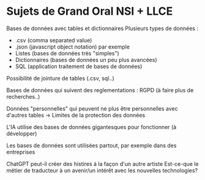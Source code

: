 # Sujets de Grand Oral NSI + LLCE

Bases de données avec tables et dictionnaires
Plusieurs types de données : 
- .csv (comma separated value) 
- .json (javascript object notation) par exemple
- Listes (bases de données très "simples")
- Dictionnaires (bases de données un peu plus avancées)
- SQL (application traitement de bases de données)

Possibilité de jointure de tables (.csv, sql..)

Bases de données qui suivent des reglementations : RGPD (à faire plus de recherches..)

Données "personnelles" qui peuvent ne plus être personnelles avec d'autres tables 
    -> Limites de la protection des données

L'IA utilise des bases de données gigantesques pour fonctionner (à développer)

Les bases de données sont utilisées partout, par exemple dans des entreprises


ChatGPT peut-il créer des histires à la façon d'un autre artiste
Est-ce-que le métier de traducteur à un avenir/un intérêt avec les nouvelles technologies? 
